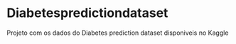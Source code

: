 # Diabetespredictiondataset
Projeto com os dados do Diabetes prediction dataset disponiveis no Kaggle
